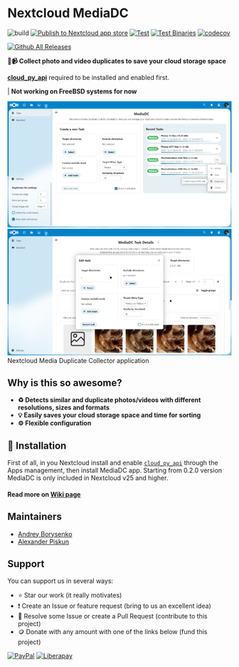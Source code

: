 # Nextcloud MediaDC

![build](https://github.com/andrey18106/mediadc/actions/workflows/create-release-draft.yml/badge.svg)
[![Publish to Nextcloud app store](https://github.com/andrey18106/mediadc/actions/workflows/publish-appstore.yml/badge.svg)](https://github.com/andrey18106/mediadc/actions/workflows/publish-appstore.yml)
[![Test](https://github.com/andrey18106/mediadc/actions/workflows/test.yml/badge.svg)](https://github.com/andrey18106/mediadc/actions/workflows/test.yml)
[![Test Binaries](https://github.com/andrey18106/mediadc/actions/workflows/test-binaries.yml/badge.svg)](https://github.com/andrey18106/mediadc/actions/workflows/test-binaries.yml)
[![codecov](https://codecov.io/gh/andrey18106/mediadc/branch/main/graph/badge.svg?token=SCV4L0KDPV)](https://codecov.io/gh/andrey18106/mediadc)

[![Github All Releases](https://img.shields.io/github/downloads/andrey18106/mediadc/total.svg)](https://github.com/andrey18106/mediadc/releases)

**📸📹 Collect photo and video duplicates to save your cloud storage space**

**[cloud_py_api](https://apps.nextcloud.com/apps/cloud_py_api)** required to be installed and enabled first.

| **Not working on FreeBSD systems for now**

![Home page](/screenshots/mediadc_home.png)
![Task page](/screenshots/mediadc_task_details_2.png)
Nextcloud Media Duplicate Collector application

## Why is this so awesome?

* **♻ Detects similar and duplicate photos/videos with different resolutions, sizes and formats**
* **💡 Easily saves your cloud storage space and time for sorting**
* **⚙ Flexible configuration**

## 🚀 Installation

First of all, in you Nextcloud install and enable [`cloud_py_api`](https://apps.nextcloud.com/apps/cloud_py_api) through the Apps management, then install MediaDC app.
Starting from 0.2.0 version MediaDC is only included in Nextcloud v25 and higher.
#### Read more on [Wiki page](https://github.com/andrey18106/mediadc/wiki)

## Maintainers

* [Andrey Borysenko](https://github.com/andrey18106)
* [Alexander Piskun](https://github.com/bigcat88)

## Support

You can support us in several ways:

- ⭐ Star our work (it really motivates)
- ❗ Create an Issue or feature request (bring to us an excellent idea)
- 💁 Resolve some Issue or create a Pull Request (contribute to this project)
- 🪙 Donate with any amount with one of the links below (fund this project)

[![PayPal](https://www.paypalobjects.com/en_US/i/btn/btn_donate_LG.gif)](https://www.paypal.com/donate?hosted_button_id=H5PLJJMWLDNJQ)
[![Liberapay](https://liberapay.com/assets/widgets/donate.svg)](https://liberapay.com/cloud_py_api/donate)
